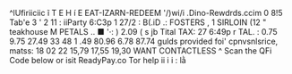 ^lUfiriiciic ĩ T E H í E EAT-IZARN-REDEEM '/)wi/i .Dino-Rewdrds.ccim 0 8!5 Tab'e 3 ' 2 11 : iiParty 6:C3p 1 27/2 : B(.iD .: FOSTERS , 1 SIRLOIN (12 " teakhouse M PETALS .. ■ '·: ) 2.09 ( s jb Tital TAX: 27 6:49p r TAL. : 0.75 9.75 27.49 33 48 1 .49 80.96 6.78 87.74 gulds provided foi' cpnvsnlsrice, matss: 18 02 22 15,79 17,55 19,30 WANT CONTACTLESS ^ Scan the QFi Code below or isit ReadyPay.co Tor help ii i i : lằ